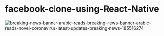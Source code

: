 # facebook-clone-using-React-Native


![breaking-news-banner-arabic-reads-breaking-news-banner-arabic-reads-novel-coronavirus-latest-updates-breaking-news-185516274](https://user-images.githubusercontent.com/68752819/219672445-083d847b-9981-4ac9-a7d6-83a64d233f94.jpg)
